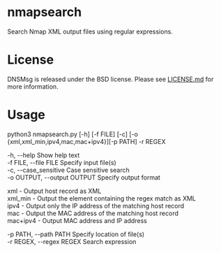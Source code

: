 # nmapsearch
Search Nmap XML output files using regular expressions.

# License
DNSMsg is released under the BSD license. Please see [LICENSE.md](https://github.com/canidorichard/DNSMsg/blob/master/LICENSE.md) for more information.

# Usage
python3 nmapsearch.py [-h] [-f FILE] [-c] [-o {xml,xml_min,ipv4,mac,mac+ipv4}][-p PATH] -r REGEX

-h, --help                  Show help text  
-f FILE, --file FILE        Specify input file(s)  
-c, --case_sensitive        Case sensitive search  
-o OUTPUT, --output OUTPUT  Specify output format  
  
xml      - Output host record as XML  
xml_min  - Output the element containing the regex match as XML  
ipv4     - Output only the IP address of the matching host record  
mac      - Output the MAC address of the matching host record  
mac+ipv4 - Output MAC address and IP address 
                              
-p PATH, --path PATH        Specify location of file(s)  
-r REGEX, --regex REGEX     Search expression  
                      
